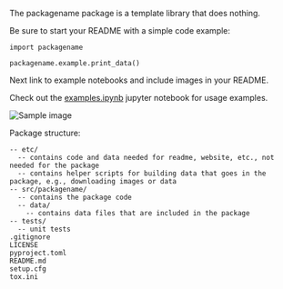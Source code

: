 The packagename package is a template library that does nothing.

Be sure to start your README with a simple code example:

```
import packagename

packagename.example.print_data()
```

Next link to example notebooks and include images in your README.

Check out the [examples.ipynb](https://github.com/rowland-208/python-package-template/blob/main/etc/examples.ipynb) jupyter notebook for usage examples.

![Sample image](https://github.com/rowland-208/python-package-template/blob/main/etc/samples.png?raw=True)

Package structure:
```
-- etc/
  -- contains code and data needed for readme, website, etc., not needed for the package
  -- contains helper scripts for building data that goes in the package, e.g., downloading images or data
-- src/packagename/
  -- contains the package code
  -- data/
    -- contains data files that are included in the package
-- tests/
  -- unit tests
.gitignore
LICENSE
pyproject.toml
README.md
setup.cfg
tox.ini
```

